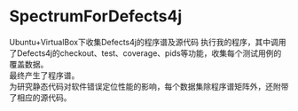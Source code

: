 # SpectrumForDefects4j
Ubuntu+VirtualBox下收集Defects4j的程序谱及源代码
执行我的程序，其中调用了Defects4j的checkout、test、coverage、pids等功能，收集每个测试用例的覆盖数据。  
最终产生了程序谱。  
为研究静态代码对软件错误定位性能的影响，每个数据集除程序谱矩阵外，还附带了相应的源代码。
